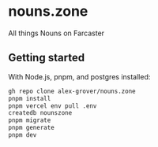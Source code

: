 # nouns.zone

All things Nouns on Farcaster

## Getting started

With Node.js, pnpm, and postgres installed:

```sh
gh repo clone alex-grover/nouns.zone
pnpm install
pnpm vercel env pull .env
createdb nounszone
pnpm migrate
pnpm generate
pnpm dev
```
